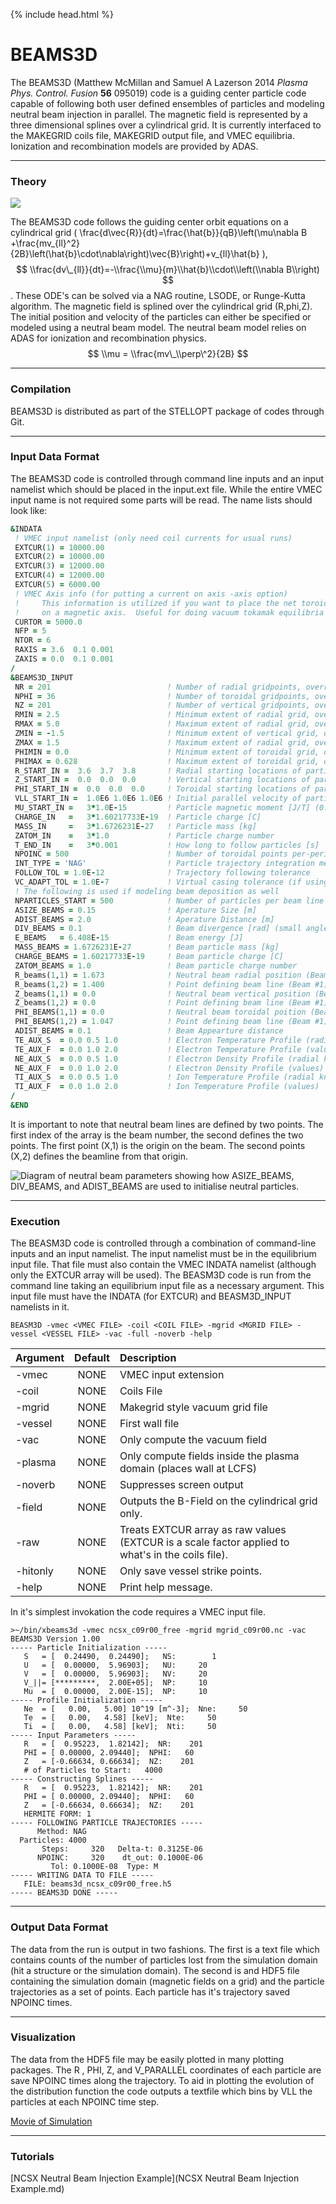 {% include head.html %}

BEAMS3D
=======

The BEAMS3D (Matthew McMillan and Samuel A Lazerson 2014 *Plasma Phys.
Control. Fusion* **56** 095019) code is a guiding center particle code
capable of following both user defined ensembles of particles and
modeling neutral beam injection in parallel. The magnetic field is
represented by a three dimensional splines over a cylindrical grid. It
is currently interfaced to the MAKEGRID coils file, MAKEGRID output
file, and VMEC equilibria. Ionization and recombination models are
provided by ADAS.

------------------------------------------------------------------------

### Theory

![](images/depositing.png)

The BEAMS3D code follows the guiding center orbit equations on a
cylindrical grid
\( \\frac{d\\vec{R}}{dt}=\\frac{\\hat{b}}{qB}\\left(\\mu\\nabla B
+\\frac{mv\_{ll}\^2}{2B}\\left(\\hat{b}\\cdot\\nabla\\right)\\vec{B}\\right)+v\_{ll}\\hat{b} \),
$$ \\frac{dv\_{ll}}{dt}=-\\frac{\\mu}{m}\\hat{b}\\cdot\\left(\\nabla
B\\right) $$. These ODE\'s can be solved via a NAG routine,
LSODE, or Runge-Kutta algorithm. The magnetic field is splined over the
cylindrical grid (R,phi,Z). The initial position and velocity of the
particles can either be specified or modeled using a neutral beam model.
The neutral beam model relies on ADAS for ionization and recombination
physics. $$ \\mu = \\frac{mv\_\\perp\^2}{2B} $$

------------------------------------------------------------------------

### Compilation

BEAMS3D is distributed as part of the STELLOPT package of codes through
Git.

------------------------------------------------------------------------

### Input Data Format

The BEAMS3D code is controlled through command line inputs and an input
namelist which should be placed in the input.ext file. While the entire
VMEC input name is not required some parts will be read. The name lists
should look like:

```fortran
&INDATA
 ! VMEC input namelist (only need coil currents for usual runs)
 EXTCUR(1) = 10000.00
 EXTCUR(2) = 10000.00
 EXTCUR(3) = 12000.00
 EXTCUR(4) = 12000.00
 EXTCUR(5) = 6000.00
 ! VMEC Axis info (for putting a current on axis -axis option)
 !     This information is utilized if you want to place the net toroidal current
 !     on a magnetic axis.  Useful for doing vacuum tokamak equilibria
 CURTOR = 5000.0
 NFP = 5
 NTOR = 6
 RAXIS = 3.6  0.1 0.001
 ZAXIS = 0.0  0.1 0.001
/
&BEAMS3D_INPUT
 NR = 201                          ! Number of radial gridpoints, overridden if using mgrid
 NPHI = 36                         ! Number of toroidal gridpoints, overridden if using mgrid
 NZ = 201                          ! Number of vertical gridpoints, overridden if using mgrid
 RMIN = 2.5                        ! Minimum extent of radial grid, overridden if using mgrid
 RMAX = 5.0                        ! Maximum extent of radial grid, overridden if using mgrid
 ZMIN = -1.5                       ! Minimum extent of vertical grid, overridden if using mgrid
 ZMAX = 1.5                        ! Maximum extent of radial grid, overridden if using mgrid
 PHIMIN = 0.0                      ! Minimum extent of toroidal grid, overridden if using mgrid
 PHIMAX = 0.628                    ! Maximum extent of toroidal grid, overridden if using mgrid
 R_START_IN =  3.6  3.7  3.8       ! Radial starting locations of particles [m]
 Z_START_IN =  0.0  0.0  0.0       ! Vertical starting locations of particles [m]
 PHI_START_IN =  0.0  0.0  0.0     ! Toroidal starting locations of particles (radians)
 VLL_START_IN =  1.0E6 1.0E6 1.0E6 ! Initial parallel velocity of particles [m/s]
 MU_START_IN =   3*1.0E-15         ! Particle magnetic moment [J/T] (0.5*m*v^2/B)
 CHARGE_IN   =   3*1.60217733E-19  ! Particle charge [C]
 MASS_IN     =   3*1.6726231E-27   ! Particle mass [kg]
 ZATOM_IN    =   3*1.0             ! Particle charge number
 T_END_IN    =   3*0.001           ! How long to follow particles [s]
 NPOINC = 500                      ! Number of toroidal points per-period to output the field line trajectory
 INT_TYPE = 'NAG'                  ! Particle trajectory integration method (NAG, RKH68, LSODE)
 FOLLOW_TOL = 1.0E-12              ! Trajectory following tolerance
 VC_ADAPT_TOL = 1.0E-7             ! Virtual casing tolerance (if using plasma field from equilibria)
 ! The following is used if modeling beam deposition as well
 NPARTICLES_START = 500            ! Number of particles per beam line
 ASIZE_BEAMS = 0.15                ! Aperature Size [m]
 ADIST_BEAMS = 2.0                 ! Aperature Distance [m]
 DIV_BEAMS = 0.1                   ! Beam divergence [rad] (small angle approximation used)
 E_BEAMS   = 6.408E-15             ! Beam energy [J]
 MASS_BEAMS = 1.6726231E-27        ! Beam particle mass [kg]
 CHARGE_BEAMS = 1.60217733E-19     ! Beam particle charge [C]
 ZATOM_BEAMS = 1.0                 ! Beam particle charge number
 R_beams(1,1) = 1.673              ! Neutral beam radial position (Beam #1)
 R_beams(1,2) = 1.400              ! Point defining beam line (Beam #1)
 Z_beams(1,1) = 0.0                ! Neutral beam vertical position (Beam #1)
 Z_beams(1,2) = 0.0                ! Point defining beam line (Beam #1)
 PHI_BEAMS(1,1) = 0.0              ! Neutral beam toroidal poition (Beam #1)
 PHI_BEAMS(1,2) = 1.047            ! Point defining beam line (Beam #1)
 ADIST_BEAMS = 0.1                 ! Beam Appearture distance
 TE_AUX_S  = 0.0 0.5 1.0           ! Electron Temperature Profile (radial knots)
 TE_AUX_F  = 0.0 1.0 2.0           ! Electron Temperature Profile (values)
 NE_AUX_S  = 0.0 0.5 1.0           ! Electron Density Profile (radial knots)
 NE_AUX_F  = 0.0 1.0 2.0           ! Electron Density Profile (values)
 TI_AUX_S  = 0.0 0.5 1.0           ! Ion Temperature Profile (radial knots)
 TI_AUX_F  = 0.0 1.0 2.0           ! Ion Temperature Profile (values)
/
&END
```

It is important to note that neutral beam lines are defined by two
points. The first index of the array is the beam number, the second
defines the two points. The first point (X,1) is the origin on the beam.
The second points (X,2) defines the beamline from that origin.

![ Diagram of neutral beam parameters showing how ASIZE\_BEAMS, DIV\_BEAMS, and ADIST\_BEAMS are used to initialise neutral particles.](images/beam_diagram.jpg )

------------------------------------------------------------------------

### Execution

The BEASM3D code is controlled through a combination of command-line
inputs and an input namelist. The input namelist must be in the
equilibrium input file. That file must also contain the VMEC INDATA
namelist (although only the EXTCUR array will be used). The BEASM3D code
is run from the command line taking an equilibrium input file as a
necessary argument. This input file must have the INDATA (for EXTCUR)
and BEASM3D\_INPUT namelists in it.

    BEASM3D -vmec <VMEC FILE> -coil <COIL FILE> -mgrid <MGRID FILE> -vessel <VESSEL FILE> -vac -full -noverb -help

| Argument | Default | Description |
|:------------- |:-------------:|:----- |
| -vmec | NONE | VMEC input extension |
| -coil | NONE | Coils File |
| -mgrid | NONE | Makegrid style vacuum grid file |
| -vessel | NONE | First wall file |
| -vac | NONE | Only compute the vacuum field |
| -plasma | NONE | Only compute fields inside the plasma domain (places wall at LCFS) |
| -noverb | NONE | Suppresses screen output |
| -field | NONE | Outputs the B-Field on the cylindrical grid only. |
| -raw | NONE | Treats EXTCUR array as raw values (EXTCUR is a scale factor applied to what\'s in the coils file). |
| -hitonly | NONE | Only save vessel strike points.|
| -help | NONE | Print help message. |

In it\'s simplest invokation the code requires
a VMEC input file.

    >~/bin/xbeams3d -vmec ncsx_c09r00_free -mgrid mgrid_c09r00.nc -vac
    BEAMS3D Version 1.00
    ----- Particle Initialization -----
       S   = [  0.24490,  0.24490];   NS:        1
       U   = [  0.00000,  5.96903];   NU:     20
       V   = [  0.00000,  5.96903];   NV:     20
       V_||= [*********,  2.00E+05];  NP:     10
       Mu  = [  0.00000,  2.00E-15];  NP:     10
    ----- Profile Initialization -----
       Ne  = [   0.00,   5.00] 10^19 [m^-3];  Nne:     50
       Te  = [   0.00,   4.58] [keV];  Nte:     50
       Ti  = [   0.00,   4.58] [keV];  Nti:     50
    ----- Input Parameters -----
       R   = [  0.95223,  1.82142];  NR:    201
       PHI = [ 0.00000, 2.09440];  NPHI:   60
       Z   = [-0.66634, 0.66634];  NZ:    201
       # of Particles to Start:   4000
    ----- Constructing Splines -----
       R   = [  0.95223,  1.82142];  NR:    201
       PHI = [ 0.00000, 2.09440];  NPHI:   60
       Z   = [-0.66634, 0.66634];  NZ:    201
       HERMITE FORM: 1
    ----- FOLLOWING PARTICLE TRAJECTORIES -----
          Method: NAG
      Particles: 4000
           Steps:     320   Delta-t: 0.3125E-06
          NPOINC:     320    dt_out: 0.1000E-06
             Tol: 0.1000E-08  Type: M
    ----- WRITING DATA TO FILE -----
       FILE: beams3d_ncsx_c09r00_free.h5
    ----- BEAMS3D DONE -----

------------------------------------------------------------------------

### Output Data Format

The data from the run is output in two fashions. The first is a text
file which contains counts of the number of particles lost from the
simulation domain (hit a structure or the simulation domain). The second
is and HDF5 file containing the simulation domain (magnetic fields on a
grid) and the particle trajectories as a set of points. Each particle
has it\'s trajectory saved NPOINC times.

------------------------------------------------------------------------

### Visualization

The data from the HDF5 file may be easily plotted in many plotting
packages. The R , PHI, Z, and V\_PARALLEL coordinates of each particle
are save NPOINC times along the trajectory. To aid in plotting the
evolution of the distribution function the code outputs a textfile which
bins by VLL the particles at each NPOINC time step.

[Movie of Simulation](https://www.youtube.com/watch?v=8TdZouWdmNY)

------------------------------------------------------------------------

### Tutorials

[NCSX Neutral Beam Injection Example](NCSX Neutral Beam Injection Example.md)
